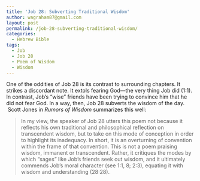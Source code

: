 ```yaml
---
title: 'Job 28: Subverting Traditional Wisdom'
author: wagraham87@gmail.com
layout: post
permalink: /job-28-subverting-traditional-wisdom/
categories:
  - Hebrew Bible
tags:
  - Job
  - Job 28
  - Poem of Wisdom
  - Wisdom
---
```

One of the oddities of Job 28 is its contrast to surrounding chapters. It strikes a discordant note. It extols fearing God&#8212;the very thing Job did (1:1). In contrast, Job&#8217;s &#8220;wise&#8221; friends have been trying to convince him that he did not fear God. In a way, then, Job 28 subverts the wisdom of the day.  Scott Jones in *Rumors of Wisdom* summarizes this well:

> In my view, the speaker of Job 28 utters this poem not because it reflects his own traditional and philosophical reflection on transcendent wisdom, but to take on this mode of conception in order to highlight its inadequacy. In short, it is an overturning of convention within the frame of that convention. This is not a poem praising wisdom, immanent or transcendent. Rather, it critiques the modes by which &#8220;sages&#8221; like Job&#8217;s friends seek out wisdom, and it ultimately commends Job&#8217;s moral character (see 1:1, 8; 2:3), equating it with wisdom and understanding (28:28).